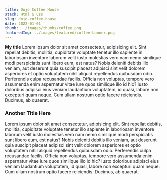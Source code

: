 ```yaml
---
title: Dojo Coffee House
stack: Html & Css
slug: dojo-coffee-house
date: 2022-01-01
thumb: ../images/thumbs/coffee.png
featuredImg: ../images/featured/coffee-banner.png
---
```


**My title** Lorem ipsum dolor sit amet consectetur, adipisicing elit. Sint repellat debitis, mollitia, cupiditate voluptate tenetur illo sapiente in laboriosam inventore laborum velit iusto molestias vero nam nemo similique modi perspiciatis sunt libero eum, est natus? Nobis deleniti debitis illo veniam, aut deserunt quia suscipit placeat adipisci sint velit dolorem asperiores et optio voluptatem nihil aliquid repellendus quibusdam odio. Perferendis culpa recusandae facilis. Officia non voluptas, tempore vero assumenda enim aspernatur vitae iure quos similique illo id hic? Iusto doloribus adipisci eius veniam laudantium voluptatem, id quasi, labore non excepturi quam neque. Cum ullam nostrum optio facere reiciendis. Ducimus, ab quaerat.

### Another Title Here    
 Lorem ipsum dolor sit amet consectetur, adipisicing elit. Sint repellat debitis, mollitia, cupiditate voluptate tenetur illo sapiente in laboriosam inventore laborum velit iusto molestias vero nam nemo similique modi perspiciatis sunt libero eum, est natus? Nobis deleniti debitis illo veniam, aut deserunt quia suscipit placeat adipisci sint velit dolorem asperiores et optio voluptatem nihil aliquid repellendus quibusdam odio. Perferendis culpa recusandae facilis. Officia non voluptas, tempore vero assumenda enim aspernatur vitae iure quos similique illo id hic? Iusto doloribus adipisci eius veniam laudantium voluptatem, id quasi, labore non excepturi quam neque. Cum ullam nostrum optio facere reiciendis. Ducimus, ab quaerat.